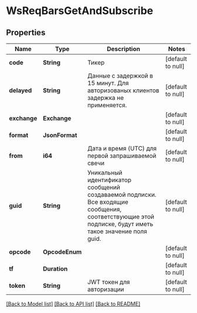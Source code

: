 # WsReqBarsGetAndSubscribe

## Properties
Name | Type | Description | Notes
------------ | ------------- | ------------- | -------------
**code** | **String** | Тикер | [default to null]
**delayed** | **String** | Данные c задержкой в 15 минут. Для авторизованых клиентов задержка не применяется. | [default to null]
**exchange** | **Exchange** |  | [default to null]
**format** | **JsonFormat** |  | [default to null]
**from** | **i64** | Дата и время (UTC) для первой запрашиваемой свечи | [default to null]
**guid** | **String** | Уникальный идентификатор сообщений создаваемой подписки. Все входящие сообщения, соответствующие этой подписке, будут иметь такое значение поля guid. | [default to null]
**opcode** | **OpcodeEnum** |  | [default to null]
**tf** | **Duration** |  | [default to null]
**token** | **String** | JWT токен для авторизации | [default to null]

[[Back to Model list]](../README.md#documentation-for-models) [[Back to API list]](../README.md#documentation-for-api-endpoints) [[Back to README]](../README.md)

